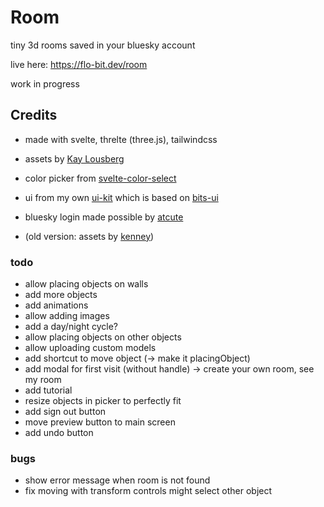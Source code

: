# Room

tiny 3d rooms saved in your bluesky account

live here: https://flo-bit.dev/room

work in progress

## Credits

- made with svelte, threlte (three.js), tailwindcss
- assets by [Kay Lousberg](https://kaylousberg.itch.io/furniture-bits)
- color picker from [svelte-color-select](https://github.com/CaptainCodeman/svelte-color-select)
- ui from my own [ui-kit](https://github.com/flo-bit/ui-kit) which is based on [bits-ui](https://bits-ui.com/)
- bluesky login made possible by [atcute](https://github.com/mary-ext/atcute)

- (old version: assets by [kenney](https://kenney.nl/assets/furniture-kit))

### todo

- allow placing objects on walls
- add more objects
- add animations
- allow adding images
- add a day/night cycle?
- allow placing objects on other objects
- allow uploading custom models
- add shortcut to move object (-> make it placingObject)
- add modal for first visit (without handle) -> create your own room, see my room
- add tutorial
- resize objects in picker to perfectly fit
- add sign out button
- move preview button to main screen
- add undo button

### bugs

- show error message when room is not found
- fix moving with transform controls might select other object